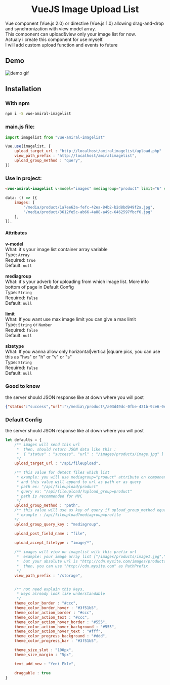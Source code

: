 <h1 align="center">VueJS Image Upload List</h1>

Vue component (Vue.js 2.0) or directive (Vue.js 1.0) allowing drag-and-drop and synchronization with view model array.<br>
This component can upload&view only your image list for now.<br>
Actualy i create this component for use myself.<br>
I will add custom upload function and events to future

## Demo

![demo gif](https://raw.githubusercontent.com/atiksoftware/vue-amiral-imagelist/master/assets/demo_view.gif)

## Installation

### With npm 
```bash 
npm i -S vue-amiral-imagelist
```

### main.js file:
``` js
import imagelist from "vue-amiral-imagelist" 

Vue.use(imagelist, {
    upload_target_url : "http://localhost/amiralimagelist/upload.php"
    view_path_prefix : "http://localhost/amiralimagelist",
    upload_group_method : "query",
})

```
### Use in project:
``` html
<vue-amiral-imagelist v-model="images" mediagroup="product" limit="6" sizetype="h" />
```
``` js
data: () => ({
    images: [
        "/media/product/1a7ee63a-fefc-42ea-84b2-b2d8bd949f2a.jpg",
        "/media/product/3612fe5c-ab66-4a88-a49c-6462597fbcf6.jpg"
    ],
}),
```
#### Attributes
**v-model**<br>
What: it's your image list container array variable<br>
Type: `Array`<br>
Required: `true`<br>
Default: `null`<br><br>
**mediagroup**<br>
What: it's your adverb for uploading from which image list. More info bottom of page in Default Config<br>
Type: `String`<br>
Required: `false`<br>
Default: `null`<br><br>
**limit**<br>
What: If you want use max image limit you can give a max limit<br>
Type: `String` or `Number`<br>
Required: `false`<br>
Default: `null`<br><br>
**sizetype**<br>
What: If you wanna allow only horizontal|vertical|square pics, you can use this as "hvs" or "h" or "v" or "s"<br>
Type: `String`<br>
Required: `false`<br>
Default: `null`


### Good to know
the server should JSON response like at down where you will post
``` json
{"status":"success","url":"\/media\/product\/a03d49dc-0fbe-431b-9ce6-0e90b5a2969c.jpg"}
```

### Default Config
the server should JSON response like at down where you will post
``` js
let defaults = {
    /** images will send this url
     *  then, should return JSON data like this :
     *  { "status" : "success", "url" : "/images/products/image.jpg" }
     */
    upload_target_url : "/api/fileupload", 

    /** this value for detect files which list
     * example: you will use mediagroup="product" attribute on component
     * and this value will append to url as path or as query
     * path ex: "/api/fileupload/product"
     * query ex: "/api/fileupload/?upload_group=product"
     * path is recommended for MVC
     */
    upload_group_method : "path",
    /** this value will use as key of query if upload_group_method equal query  
     * example : /api/fileupload?mediagroup=profile
    */
    upload_group_query_key : "mediagroup",

    upload_post_field_name : "file",
    
    upload_accept_filetype : "image/*",

    /** images will view on imagelist with this prefix url
     *  example: your image array list ["/images/products/image1.jpg","/images/products/image2.jpg"]
     * 	but your absolute url is "http://cdn.mysite.com/images/products/image1.jpg"
     *  then, you can use "http://cdn.mysite.com" as PathPrefix
     */
    view_path_prefix : "/storage",


    /** not need explain this keys,
     * keys already look like understandable
     */
    theme_color_border : "#ccc",
    theme_color_border_hover : "#3f51b5",
    theme_color_action_border : "#ccc",
    theme_color_action_text : "#ccc",
    theme_color_action_hover_border : "#555",
    theme_color_action_hover_background : "#555",
    theme_color_action_hover_text : "#fff",
    theme_color_progress_background : "#ddd",
    theme_color_progress_bar : "#3f51b5",

    theme_size_slot : "100px",
    theme_size_margin : "5px",

    text_add_new : "Yeni Ekle",

    draggable : true
}
```

